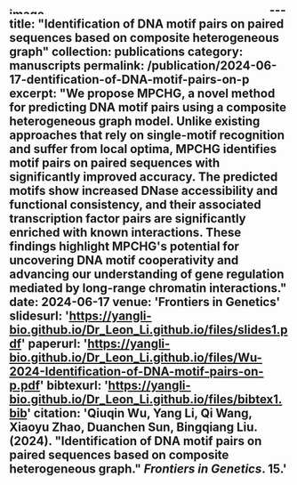 <img width="468" height="12" alt="image" src="https://github.com/user-attachments/assets/bcebf89d-b2a2-4aa8-92ee-b1c2db6ddcc8" />---
title: "Identification of DNA motif pairs on paired sequences based on composite heterogeneous graph"
collection: publications
category: manuscripts
permalink: /publication/2024-06-17-dentification-of-DNA-motif-pairs-on-p
excerpt: "We propose MPCHG, a novel method for predicting DNA motif pairs using a composite heterogeneous graph model. Unlike existing approaches that rely on single-motif recognition and suffer from local optima, MPCHG identifies motif pairs on paired sequences with significantly improved accuracy. The predicted motifs show increased DNase accessibility and functional consistency, and their associated transcription factor pairs are significantly enriched with known interactions. These findings highlight MPCHG's potential for uncovering DNA motif cooperativity and advancing our understanding of gene regulation mediated by long-range chromatin interactions."
date: 2024-06-17
venue: 'Frontiers in Genetics'
slidesurl: 'https://yangli-bio.github.io/Dr_Leon_Li.github.io/files/slides1.pdf'
paperurl: 'https://yangli-bio.github.io/Dr_Leon_Li.github.io/files/Wu-2024-Identification-of-DNA-motif-pairs-on-p.pdf'
bibtexurl: 'https://yangli-bio.github.io/Dr_Leon_Li.github.io/files/bibtex1.bib'
citation: 'Qiuqin Wu, Yang Li, Qi Wang, Xiaoyu Zhao, Duanchen Sun, Bingqiang Liu. (2024). &quot;Identification of DNA motif pairs on paired sequences based on composite heterogeneous graph.&quot; <i>Frontiers in Genetics</i>. 15.'
---

